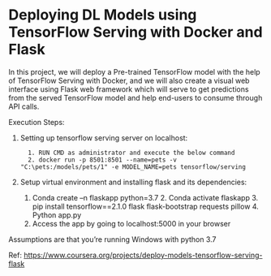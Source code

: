 # Deploying DL Models using TensorFlow Serving with Docker and Flask
In this project, we will deploy a Pre-trained TensorFlow model with the help of TensorFlow Serving with Docker, and we will also create a visual web interface using Flask web framework which will serve to get predictions from the served TensorFlow model and help end-users to consume through API calls. 

Execution Steps: 
  1.  Setting up tensorflow serving server on localhost:
  
			1. RUN CMD as administrator and execute the below command
			2. docker run -p 8501:8501 --name=pets -v "C:\pets:/models/pets/1" -e MODEL_NAME=pets tensorflow/serving
  
  2.  Setup virtual environment and installing flask and its dependencies: 
  
      1. 	Conda create –n flaskapp python=3.7
		  2.  Conda activate flaskapp
		  3.  pip install tensorflow==2.1.0 flask flask-bootstrap requests pillow
		  4.  Python app.py
      5.  Access the app by going to localhost:5000 in your browser
      
Assumptions are that you’re running Windows with python 3.7

Ref: https://www.coursera.org/projects/deploy-models-tensorflow-serving-flask
